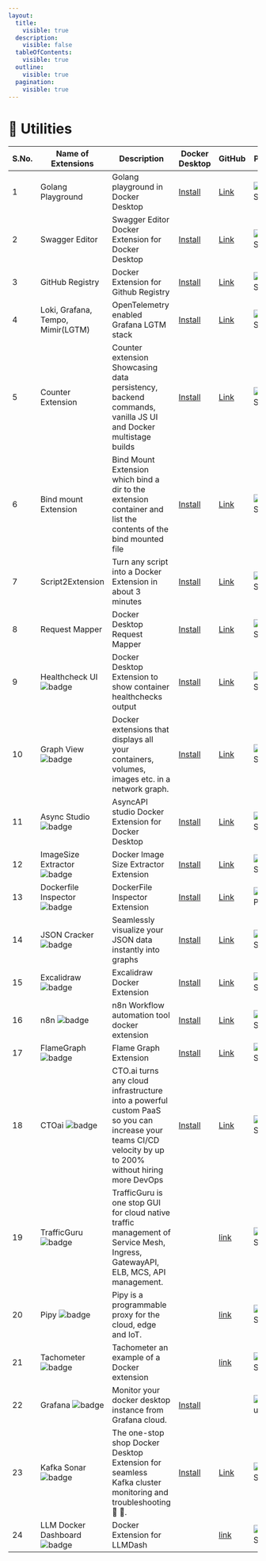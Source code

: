 ```yaml
---
layout:
  title:
    visible: true
  description:
    visible: false
  tableOfContents:
    visible: true
  outline:
    visible: true
  pagination:
    visible: true
---
```


# 🚀 Utilities

<table><thead><tr><th width="88">S.No.</th><th width="172">Name of Extensions</th><th width="212">Description</th><th width="153">Docker Desktop</th><th width="90">GitHub</th><th width="116">Popularity</th></tr></thead><tbody><tr><td>1</td><td>Golang Playground</td><td>Golang playground in Docker Desktop</td><td><a href="https://open.docker.com/extensions/marketplace?extensionId=rumpl/docker-extension-golang-playground">Install</a></td><td><a href="https://github.com/rumpl/docker-extension-golang-playground">Link</a></td><td><img src="https://img.shields.io/github/stars/rumpl/docker-extension-golang-playground" alt="Github Stars"></td></tr><tr><td>2</td><td>Swagger Editor</td><td>Swagger Editor Docker Extension for Docker Desktop</td><td><a href="https://open.docker.com/extensions/marketplace?extensionId=noelm/swagger-editor-extension&#x26;tag=4.4.2">Install</a></td><td><a href="https://github.com/n-murphy/swagger-editor-docker-extension">Link</a></td><td><img src="https://img.shields.io/github/stars/n-murphy/swagger-editor-docker-extension" alt="Github Stars"></td></tr><tr><td>3</td><td>GitHub Registry</td><td>Docker Extension for Github Registry</td><td><a href="https://open.docker.com/extensions/marketplace?extensionId=peacecwz/github-registry&#x26;tag=0.1.0">Install</a></td><td><a href="https://github.com/peacecwz/github-registry-docker-desktop-extension">Link</a></td><td><img src="https://img.shields.io/github/stars/peacecwz/github-registry-docker-desktop-extension" alt="Github Stars"></td></tr><tr><td>4</td><td>Loki, Grafana, Tempo, Mimir(LGTM)</td><td>OpenTelemetry enabled Grafana LGTM stack</td><td><a href="https://open.docker.com/extensions/marketplace?extensionId=cedricziel/dd-extension-lgtm&#x26;tag=latest">Install</a></td><td><a href="https://github.com/cedricziel/dd-extension-lgtm">Link</a></td><td><img src="https://img.shields.io/github/stars/cedricziel/dd-extension-lgtm" alt="Github Stars"></td></tr><tr><td>5</td><td>Counter Extension</td><td>Counter extension Showcasing data persistency, backend commands, vanilla JS UI and Docker multistage builds</td><td><a href="https://open.docker.com/extensions/marketplace?extensionId=efejjota/counter-extension&#x26;tag=latest">Install</a></td><td><a href="https://github.com/efejjota/counter-extension">Link</a></td><td><img src="https://img.shields.io/github/stars/efejjota/counter-extension" alt="Github Stars"></td></tr><tr><td>6</td><td>Bind mount Extension</td><td>Bind Mount Extension which bind a dir to the extension container and list the contents of the bind mounted file</td><td><a href="https://open.docker.com/extensions/marketplace?extensionId=felipecruz91/bind-mount-extension&#x26;tag=latest">Install</a></td><td><a href="https://github.com/felipecruz91/bind-mount-extension">Link</a></td><td><img src="https://img.shields.io/github/stars/felipecruz91/bind-mount-extension" alt="Github Stars"></td></tr><tr><td>7</td><td>Script2Extension</td><td>Turn any script into a Docker Extension in about 3 minutes</td><td><a href="https://open.docker.com/extensions/marketplace?extensionId=tomwillfixit/docker-extension&#x26;tag=latest">Install</a></td><td><a href="https://github.com/tomwillfixit/docker-extension">Link</a></td><td><img src="https://img.shields.io/github/stars/tomwillfixit/docker-extension" alt="Github Stars"></td></tr><tr><td>8</td><td>Request Mapper</td><td>Docker Desktop Request Mapper</td><td><a href="https://open.docker.com/extensions/marketplace?extensionId=jatin711-debug/request-docker-extension&#x26;tag=latest">Install</a></td><td><a href="https://github.com/jatin711-debug/request-docker-extension">Link</a></td><td><img src="https://img.shields.io/github/stars/jatin711-debug/request-docker-extension" alt="Github Stars"></td></tr><tr><td>9</td><td>Healthcheck UI <img src="https://img.shields.io/badge/-new-red" alt="badge"></td><td>Docker Desktop Extension to show container healthchecks output</td><td><a href="https://open.docker.com/extensions/marketplace?extensionId=awaldow/docker-desktop-healthchecks-ui&#x26;tag=latest">Install</a></td><td><a href="https://github.com/awaldow/docker-desktop-healthchecks-ui">Link</a></td><td><img src="https://img.shields.io/github/stars/awaldow/docker-desktop-healthchecks-ui" alt="Github Stars"></td></tr><tr><td>10</td><td>Graph View <img src="https://img.shields.io/badge/-new-red" alt="badge"></td><td>Docker extensions that displays all your containers, volumes, images etc. in a network graph.</td><td><a href="https://open.docker.com/extensions/marketplace?extensionId=lucbpz/graph-view-docker-extension&#x26;tag=latest">Install</a></td><td><a href="https://github.com/lucbpz/graph-view-docker-extension">Link</a></td><td><img src="https://img.shields.io/github/stars/lucbpz/graph-view-docker-extension" alt="Github Stars"></td></tr><tr><td>11</td><td>Async Studio <img src="https://img.shields.io/badge/-new-red" alt="badge"></td><td>AsyncAPI studio Docker Extension for Docker Desktop</td><td><a href="https://open.docker.com/extensions/marketplace?extensionId=thiyagu06/asyncapi-studio-docker-extension&#x26;tag=v1.0.0">Install</a></td><td><a href="https://github.com/thiyagu06/asyncapi-studio-docker-extension">Link</a></td><td><img src="https://img.shields.io/github/stars/thiyagu06/asyncapi-studio-docker-extension" alt="Github Stars"></td></tr><tr><td>12</td><td>ImageSize Extractor <img src="https://img.shields.io/badge/-new-red" alt="badge"></td><td>Docker Image Size Extractor Extension</td><td><a href="https://open.docker.com/extensions/marketplace?extensionId=jiyanpatil07/docker-image-size-extractor-extension&#x26;tag=latest">Install</a></td><td><a href="https://github.com/jiyanpatil07/docker-image-size-extractor-extension">Link</a></td><td><img src="https://img.shields.io/github/stars/jiyanpatil07/docker-image-size-extractor-extension" alt="Github Stars"></td></tr><tr><td>13</td><td>Dockerfile Inspector <img src="https://img.shields.io/badge/-new-red" alt="badge"></td><td>DockerFile Inspector Extension</td><td><a href="https://open.docker.com/extensions/marketplace?extensionId=eunomie/hack-docker-ide&#x26;tag=v0.1.3">Install</a></td><td><a href="https://hub.docker.com/r/eunomie/hack-docker-ide">Link</a></td><td><img src="https://img.shields.io/docker/pulls/eunomie/hack-docker-ide" alt="Docker Pulls"></td></tr><tr><td>14</td><td>JSON Cracker <img src="https://img.shields.io/badge/-new-red" alt="badge"></td><td>Seamlessly visualize your JSON data instantly into graphs</td><td><a href="https://open.docker.com/extensions/marketplace?extensionId=mochoa/jsoncrack-docker-extension&#x26;tag=2.0.2">Install</a></td><td><a href="https://github.com/marcelo-ochoa/jsoncrack-docker-extension">Link</a></td><td><img src="https://img.shields.io/github/stars/marcelo-ochoa/jsoncrack-docker-extension" alt="Github Stars"></td></tr><tr><td>15</td><td>Excalidraw <img src="https://img.shields.io/badge/-new-red" alt="badge"></td><td>Excalidraw Docker Extension</td><td><a href="https://open.docker.com/extensions/marketplace?extensionId=ivancurkovic046/excalidraw-docker-extension&#x26;tag=latest">Install</a></td><td><a href="https://github.com/ivan-curkovic/excalidraw-docker-extension">Link</a></td><td><img src="https://img.shields.io/github/stars/ivan-curkovic/excalidraw-docker-extension" alt="Github Stars"></td></tr><tr><td>16</td><td>n8n <img src="https://img.shields.io/badge/-new-red" alt="badge"></td><td>n8n Workflow automation tool docker extension</td><td><a href="https://open.docker.com/extensions/marketplace?extensionId=ronakpatildocker/public&#x26;tag=latest">Install</a></td><td><a href="https://github.com/ronakforgit/n8n-docker-extension">Link</a></td><td><img src="https://img.shields.io/github/stars/ronakforgit/n8n-docker-extension" alt="Github Stars"></td></tr><tr><td>17</td><td>FlameGraph <img src="https://img.shields.io/badge/-new-red" alt="badge"></td><td>Flame Graph Extension</td><td><a href="https://open.docker.com/extensions/marketplace?extensionId=dgageot/flamegraph-extension&#x26;tag=latest">Install</a></td><td><a href="https://github.com/dgageot/flamegraph-extension">Link</a></td><td><img src="https://img.shields.io/github/stars/dgageot/flamegraph-extension" alt="Github Stars"></td></tr><tr><td>18</td><td>CTOai <img src="https://img.shields.io/badge/-new-red" alt="badge"></td><td>CTO.ai turns any cloud infrastructure into a powerful custom PaaS so you can increase your teams CI/CD velocity by up to 200% without hiring more DevOps</td><td><a href="https://open.docker.com/extensions/marketplace?extensionId=ctoai/docker-extension-zsh&#x26;tag=latest">Install</a></td><td><a href="https://github.com/cto-ai/docker-extension-zsh">Link</a></td><td><img src="https://img.shields.io/github/stars/cto-ai/docker-extension-zsh" alt="Github Stars"></td></tr><tr><td>19</td><td>TrafficGuru <img src="https://img.shields.io/badge/-new-green" alt="badge"></td><td>TrafficGuru is one stop GUI for cloud native traffic management of Service Mesh, Ingress, GatewayAPI, ELB, MCS, API management.</td><td></td><td><a href="https://github.com/flomesh-io/traffic-guru">link</a></td><td><img src="https://img.shields.io/github/stars/flomesh-io/traffic-guru" alt="Github Stars"></td></tr><tr><td>20</td><td>Pipy <img src="https://img.shields.io/badge/-new-green" alt="badge"></td><td>Pipy is a programmable proxy for the cloud, edge and IoT.</td><td></td><td><a href="https://github.com/flomesh-io/pipy">link</a></td><td><img src="https://img.shields.io/github/stars/flomesh-io/pipy" alt="Github Stars"></td></tr><tr><td>21</td><td>Tachometer <img src="https://img.shields.io/badge/-new-green" alt="badge"></td><td>Tachometer an example of a Docker extension</td><td></td><td><a href="https://github.com/Julian-B90/tachometer">link</a></td><td><img src="https://img.shields.io/github/stars/Julian-B90/tachometer" alt="Github Stars"></td></tr><tr><td>22</td><td>Grafana <img src="https://img.shields.io/badge/-new-red" alt="badge"></td><td>Monitor your docker desktop instance from Grafana cloud.</td><td><a href="https://open.docker.com/extensions/marketplace?extensionId=grafana/docker-desktop-extension">Install</a></td><td></td><td><img src="https://img.shields.io/docker/pulls/grafana/docker-desktop-extension" alt="DockerPull"></td></tr><tr><td>23</td><td>Kafka Sonar <img src="https://img.shields.io/badge/-new-red" alt="badge"></td><td>The one-stop shop Docker Desktop Extension for seamless Kafka cluster monitoring and troubleshooting 🐋 🚀.</td><td><a href="https://open.docker.com/extensions/marketplace?extensionId=kafkasonar/kafkasonar">Install</a></td><td><a href="https://github.com/oslabs-beta/Kafka-Sonar">Link</a></td><td><img src="https://img.shields.io/github/stars/oslabs-beta/Kafka-Sonar" alt="GitHub Stars"></td></tr><tr><td>24</td><td>LLM Docker Dashboard <img src="https://img.shields.io/badge/-new-red" alt="badge"></td><td>Docker Extension for LLMDash</td><td></td><td><a href="https://github.com/metaprov/llmdash-docker-ext">link</a></td><td><img src="https://img.shields.io/github/stars/metaprov/llmdash-docker-ext" alt="GitHub Stars"></td></tr></tbody></table>

